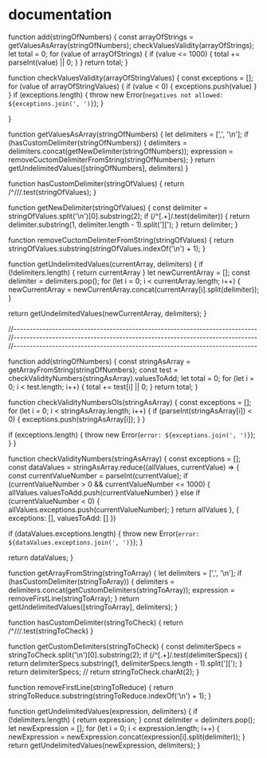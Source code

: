 # documentation
function add(stringOfNumbers) {
  const arrayOfStrings = getValuesAsArray(stringOfNumbers);
  checkValuesValidity(arrayOfStrings);
  let total = 0;
  for (value of arrayOfStrings) {
    if (value <= 1000) {
      total += parseInt(value) || 0;
    }
  }
  return total;
}

function checkValuesValidity(arrayOfStringValues) {
  const exceptions = [];
  for (value of arrayOfStringValues) {
    if (value < 0) {
      exceptions.push(value)
    }
  }
  if (exceptions.length) {
    throw new Error(`negatives not allowed: ${exceptions.join(', ')}`);
  }

}

function getValuesAsArray(stringOfNumbers) {
  let delimiters = [',', '\n'];
  if (hasCustomDelimiter(stringOfNumbers)) {
    delimiters = delimiters.concat(getNewDelimiter(stringOfNumbers));
    expression = removeCuctomDelimiterFromString(stringOfNumbers);
  }
  return getUndelimitedValues([stringOfNumbers], delimiters)
}

function hasCustomDelimiter(stringOfValues) {
  return /^\/\//.test(stringOfValues);
}

function getNewDelimiter(stringOfValues) {
  const delimiter = stringOfValues.split('\n')[0].substring(2);
  if (/^\[.+\]/.test(delimiter)) {
    return delimiter.substring(1, delimiter.length - 1).split('][');
  }
  return delimiter;
}

function removeCuctomDelimiterFromString(stringOfValues) {
  return stringOfValues.substring(stringOfValues.indexOf('\n') + 1);
}

function getUndelimitedValues(currentArray, delimiters) {
  if (!delimiters.length) {
    return currentArray
  }
  let newCurrentArray = [];
  const delimiter = delimiters.pop();
  for (let i = 0; i < currentArray.length; i++) {
    newCurrentArray = newCurrentArray.concat(currentArray[i].split(delimiter));
  }

  return getUndelimitedValues(newCurrentArray, delimiters);
}

//----------------------------------------------------------------------------
//----------------------------------------------------------------------------
//----------------------------------------------------------------------------

function add(stringOfNumbers) {
  const stringAsArray = getArrayFromString(stringOfNumbers);
  const test = checkValidityNumbers(stringAsArray).valuesToAdd;
  let total = 0;
  for (let i = 0; i < test.length; i++) {
    total += test[i] || 0;
  }
  return total;
}

function checkValidityNumbersOls(stringAsArray) {
  const exceptions = [];
  for (let i = 0; i < stringAsArray.length; i++) {
    if (parseInt(stringAsArray[i]) < 0) {
      exceptions.push(stringAsArray[i]);
    }
  }

  if (exceptions.length) {
    throw new Error(`error: ${exceptions.join(', ')}`);
  }
}


function checkValidityNumbers(stringAsArray) {
  const exceptions = [];
  const dataValues = stringAsArray.reduce((allValues, currentValue) => {
    const currentValueNumber = parseInt(currentValue);
    if (currentValueNumber > 0 && currentValueNumber <= 1000) {
      allValues.valuesToAdd.push(currentValueNumber)
    } else if (currentValueNumber < 0) {
      allValues.exceptions.push(currentValueNumber);
    }
    return allValues
  }, {
      exceptions: [],
      valuesToAdd: []
    })

  if (dataValues.exceptions.length) {
    throw new Error(`error: ${dataValues.exceptions.join(', ')}`);
  }

  return dataValues;
}

function getArrayFromString(stringToArray) {
  let delimiters = [',', '\n'];
  if (hasCustomDelimiter(stringToArray)) {
    delimiters = delimiters.concat(getCustomDelimiters(stringToArray));
    expression = removeFirstLine(stringToArray);
  }
  return getUndelimitedValues([stringToArray], delimiters);
}

function hasCustomDelimiter(stringToCheck) {
  return /^\/\//.test(stringToCheck)
}

function getCustomDelimiters(stringToCheck) {
  const delimiterSpecs = stringToCheck.split('\n')[0].substring(2);
  if (/^\[.+\]/.test(delimiterSpecs)) {
    return delimiterSpecs.substring(1, delimiterSpecs.length - 1).split('][');
  }
  return delimiterSpecs;
  // return stringToCheck.charAt(2);
}

function removeFirstLine(stringToReduce) {
  return stringToReduce.substring(stringToReduce.indexOf('\n') + 1);
}

function getUndelimitedValues(expression, delimiters) {
  if (!delimiters.length) {
    return expression;
  }
  const delimiter = delimiters.pop();
  let newExpression = [];
  for (let i = 0; i < expression.length; i++) {
    newExpression = newExpression.concat(expression[i].split(delimiter));
  }
  return getUndelimitedValues(newExpression, delimiters);
}
